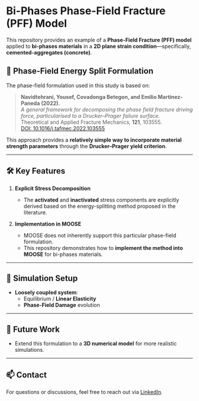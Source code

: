 # Bi-Phases Phase-Field Fracture (PFF) Model

This repository provides an example of a **Phase-Field Fracture (PFF) model** applied to **bi-phases materials** in a **2D plane strain condition**—specifically, **cemented-aggregates (concrete)**.

## 📌 Phase-Field Energy Split Formulation

The phase-field formulation used in this study is based on:

> **Navidtehrani, Yousef, Covadonga Betegon, and Emilio Martinez-Paneda (2022).**  
> *A general framework for decomposing the phase field fracture driving force, particularised to a Drucker–Prager failure surface.*  
> Theoretical and Applied Fracture Mechanics, **121**, 103555.  
> [DOI: 10.1016/j.tafmec.2022.103555](https://doi.org/10.1016/j.tafmec.2022.103555)

This approach provides a **relatively simple way to incorporate material strength parameters** through the **Drucker–Prager yield criterion**.

---

## 🛠 Key Features

1. **Explicit Stress Decomposition**  
   - The **activated** and **inactivated** stress components are explicitly derived based on the energy-splitting method proposed in the literature.  

2. **Implementation in MOOSE**  
   - MOOSE does not inherently support this particular phase-field formulation.  
   - This repository demonstrates how to **implement the method into MOOSE** for bi-phases materials.  

---

## 🔧 Simulation Setup

- **Loosely coupled system**:  
  - Equilibrium / **Linear Elasticity**  
  - **Phase-Field Damage** evolution  

---

## 🚀 Future Work

- Extend this formulation to a **3D numerical model** for more realistic simulations.  

---

## 📫 Contact

For questions or discussions, feel free to reach out via [LinkedIn](https://linkedin.com/in/daniel-t-chou-1b51661b2).  
